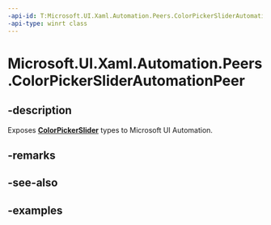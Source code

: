 ```yaml
---
-api-id: T:Microsoft.UI.Xaml.Automation.Peers.ColorPickerSliderAutomationPeer
-api-type: winrt class
---
```


<!-- Class syntax.
public class ColorPickerSliderAutomationPeer : SliderAutomationPeer, SliderAutomationPeer
-->

# Microsoft.UI.Xaml.Automation.Peers.ColorPickerSliderAutomationPeer

## -description
Exposes **[ColorPickerSlider](../microsoft.ui.xaml.controls.primitives/colorpickerslider.md)** types to Microsoft UI Automation.  

## -remarks

## -see-also

## -examples

